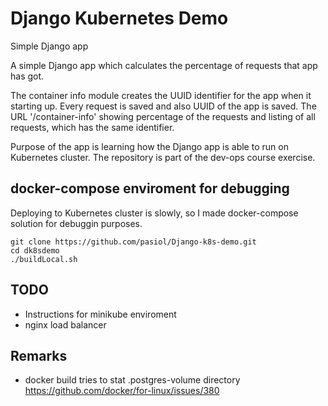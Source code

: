 # Django Kubernetes Demo

Simple Django app

A simple Django app which calculates the percentage of requests that app has got.

The container info module creates the UUID identifier for the app when it starting up. Every request is saved and also UUID of the app is saved. The URL '/container-info' showing percentage of the requests and listing of all requests, which has the same identifier.

Purpose of the app is learning how the Django app is able to run on Kubernetes cluster. The repository is part of the dev-ops course exercise.

## docker-compose enviroment for debugging

Deploying to Kubernetes cluster is slowly, so I made docker-compose solution for debuggin purposes.

    git clone https://github.com/pasiol/Django-k8s-demo.git
    cd dk8sdemo
    ./buildLocal.sh

## TODO

- Instructions for minikube enviroment
- nginx load balancer

## Remarks

- docker build tries to stat .postgres-volume directory <https://github.com/docker/for-linux/issues/380>